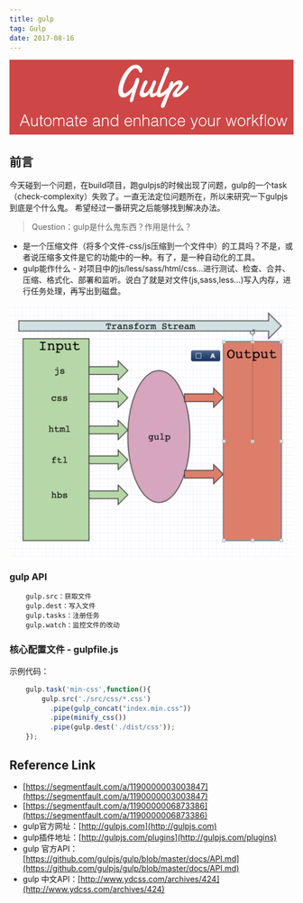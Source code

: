 ```yaml
---
title: gulp
tag: Gulp
date: 2017-08-16
---
```


![](https://github.com/RoyJia/mdimgs/raw/master/res/gulp-logo.png)

前言
---

今天碰到一个问题，在build项目，跑gulpjs的时候出现了问题，gulp的一个task（check-complexity）失败了。一直无法定位问题所在，所以来研究一下gulpjs到底是个什么鬼。
希望经过一番研究之后能够找到解决办法。

<!-- More -->

> Question：gulp是什么鬼东西？作用是什么？

-   是一个压缩文件（将多个文件-css/js压缩到一个文件中）的工具吗？不是，或者说压缩多文件是它的功能中的一种。有了，是一种自动化的工具。
-   gulp能作什么 - 对项目中的js/less/sass/html/css…进行测试、检查、合并、压缩、格式化、部署和监听。说白了就是对文件(js,sass,less…)写入内存，进行任务处理，再写出到磁盘。

![](https://github.com/RoyJia/mdimgs/raw/master/res/gulp-stream.png)

### gulp API

```bash
    gulp.src：获取文件
    gulp.dest：写入文件
    gulp.tasks：注册任务
    gulp.watch：监控文件的改动
```

### 核心配置文件 - gulpfile.js

示例代码：

```js
    gulp.task('min-css',function(){
        gulp.src('./src/css/*.css')
          .pipe(gulp_concat("index.min.css"))
          .pipe(minify_css())
          .pipe(gulp.dest('./dist/css'));
    });
```

Reference Link
---

-   [https://segmentfault.com/a/1190000003003847](https://segmentfault.com/a/1190000003003847)
-   [https://segmentfault.com/a/1190000006873386](https://segmentfault.com/a/1190000006873386)
-   gulp官方网址：[http://gulpjs.com](http://gulpjs.com)
-   gulp插件地址：[http://gulpjs.com/plugins](http://gulpjs.com/plugins)
-   gulp 官方API：[https://github.com/gulpjs/gulp/blob/master/docs/API.md](https://github.com/gulpjs/gulp/blob/master/docs/API.md)
-   gulp 中文API：[http://www.ydcss.com/archives/424](http://www.ydcss.com/archives/424)